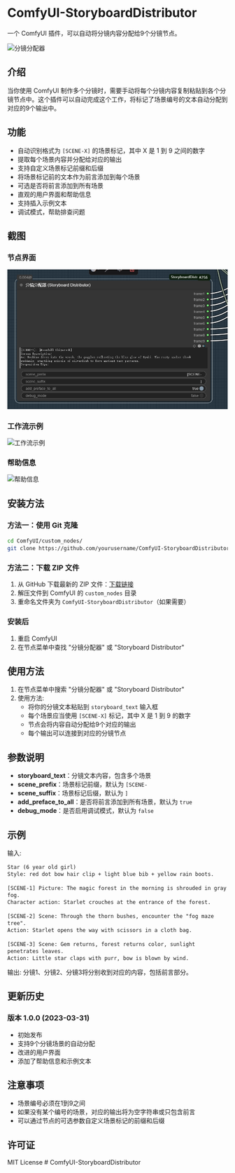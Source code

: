 # ComfyUI-StoryboardDistributor

一个 ComfyUI 插件，可以自动将分镜内容分配给9个分镜节点。

![分镜分配器](examples/screenshot.png)

## 介绍

当你使用 ComfyUI 制作多个分镜时，需要手动将每个分镜内容复制粘贴到各个分镜节点中。这个插件可以自动完成这个工作，将标记了场景编号的文本自动分配到对应的9个输出中。

## 功能

- 自动识别格式为 `[SCENE-X]` 的场景标记，其中 X 是 1 到 9 之间的数字
- 提取每个场景内容并分配给对应的输出
- 支持自定义场景标记前缀和后缀
- 将场景标记前的文本作为前言添加到每个场景
- 可选是否将前言添加到所有场景
- 直观的用户界面和帮助信息
- 支持插入示例文本
- 调试模式，帮助排查问题

## 截图

### 节点界面
![节点界面](examples/screenshot_node.png)

### 工作流示例
![工作流示例](examples/screenshot_workflow.png)

### 帮助信息
![帮助信息](examples/screenshot_help.png)

## 安装方法

### 方法一：使用 Git 克隆

```bash
cd ComfyUI/custom_nodes/
git clone https://github.com/yourusername/ComfyUI-StoryboardDistributor.git
```

### 方法二：下载 ZIP 文件

1. 从 GitHub 下载最新的 ZIP 文件：[下载链接](https://github.com/yourusername/ComfyUI-StoryboardDistributor/archive/refs/heads/main.zip)
2. 解压文件到 ComfyUI 的 `custom_nodes` 目录
3. 重命名文件夹为 `ComfyUI-StoryboardDistributor`（如果需要）

### 安装后

1. 重启 ComfyUI
2. 在节点菜单中查找 "分镜分配器" 或 "Storyboard Distributor"

## 使用方法

1. 在节点菜单中搜索 "分镜分配器" 或 "Storyboard Distributor"
2. 使用方法:
   - 将你的分镜文本粘贴到 `storyboard_text` 输入框
   - 每个场景应当使用 `[SCENE-X]` 标记，其中 X 是 1 到 9 的数字
   - 节点会将内容自动分配给9个对应的输出
   - 每个输出可以连接到对应的分镜节点

## 参数说明

- **storyboard_text**：分镜文本内容，包含多个场景
- **scene_prefix**：场景标记前缀，默认为 `[SCENE-`
- **scene_suffix**：场景标记后缀，默认为 `]`
- **add_preface_to_all**：是否将前言添加到所有场景，默认为 `true`
- **debug_mode**：是否启用调试模式，默认为 `false`

## 示例

输入:
```
Star (6 year old girl)
Style: red dot bow hair clip + light blue bib + yellow rain boots.

[SCENE-1] Picture: The magic forest in the morning is shrouded in gray fog.
Character action: Starlet crouches at the entrance of the forest.

[SCENE-2] Scene: Through the thorn bushes, encounter the "fog maze tree".
Action: Starlet opens the way with scissors in a cloth bag.

[SCENE-3] Scene: Gem returns, forest returns color, sunlight penetrates leaves.
Action: Little star claps with purr, bow is blown by wind.
```

输出:
分镜1、分镜2、分镜3将分别收到对应的内容，包括前言部分。

## 更新历史

### 版本 1.0.0 (2023-03-31)

- 初始发布
- 支持9个分镜场景的自动分配
- 改进的用户界面
- 添加了帮助信息和示例文本

## 注意事项

- 场景编号必须在1到9之间
- 如果没有某个编号的场景，对应的输出将为空字符串或只包含前言
- 可以通过节点的可选参数自定义场景标记的前缀和后缀

## 许可证

MIT License # ComfyUI-StoryboardDistributor
